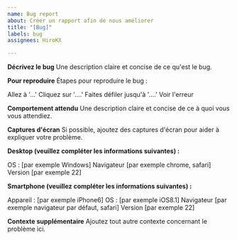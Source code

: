 ```yaml
---
name: Bug report
about: Créer un rapport afin de nous améliorer
title: "[Bug]"
labels: bug
assignees: HiroKX

---
```


**Décrivez le bug**
Une description claire et concise de ce qu'est le bug.

**Pour reproduire**
Étapes pour reproduire le bug :

Allez à '...'
Cliquez sur '....'
Faites défiler jusqu'à '....'
Voir l'erreur

**Comportement attendu**
Une description claire et concise de ce à quoi vous vous attendiez.

**Captures d'écran**
Si possible, ajoutez des captures d'écran pour aider à expliquer votre problème.

**Desktop (veuillez compléter les informations suivantes) :**

OS : [par exemple Windows]
Navigateur [par exemple chrome, safari]
Version [par exemple 22]

**Smartphone (veuillez compléter les informations suivantes) :**

Appareil : [par exemple iPhone6]
OS : [par exemple iOS8.1]
Navigateur [par exemple navigateur par défaut, safari]
Version [par exemple 22]

**Contexte supplémentaire**
Ajoutez tout autre contexte concernant le problème ici.
